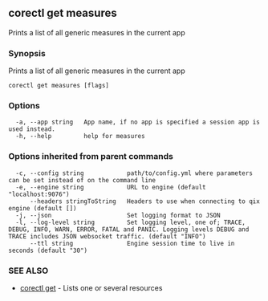 ## corectl get measures

Prints a list of all generic measures in the current app

### Synopsis

Prints a list of all generic measures in the current app

```
corectl get measures [flags]
```

### Options

```
  -a, --app string   App name, if no app is specified a session app is used instead.
  -h, --help         help for measures
```

### Options inherited from parent commands

```
  -c, --config string            path/to/config.yml where parameters can be set instead of on the command line
  -e, --engine string            URL to engine (default "localhost:9076")
      --headers stringToString   Headers to use when connecting to qix engine (default [])
  -j, --json                     Set logging format to JSON
  -l, --log-level string         Set logging level, one of; TRACE, DEBUG, INFO, WARN, ERROR, FATAL and PANIC. Logging levels DEBUG and TRACE includes JSON websocket traffic. (default "INFO")
      --ttl string               Engine session time to live in seconds (default "30")
```

### SEE ALSO

* [corectl get](corectl_get.md)	 - Lists one or several resources


